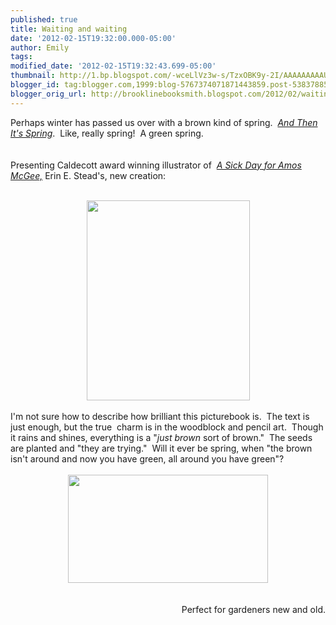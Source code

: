 ```yaml
---
published: true
title: Waiting and waiting
date: '2012-02-15T19:32:00.000-05:00'
author: Emily
tags: 
modified_date: '2012-02-15T19:32:43.699-05:00'
thumbnail: http://1.bp.blogspot.com/-wceLlVz3w-s/TzxOBK9y-2I/AAAAAAAAAUA/2t1D8h_acWg/s72-c/and-then-its-spring-large.jpg
blogger_id: tag:blogger.com,1999:blog-5767374071871443859.post-5383788549633622619
blogger_orig_url: http://brooklinebooksmith.blogspot.com/2012/02/waiting-and-waiting.html
---
```


Perhaps winter has passed us over with a brown kind of spring.&nbsp; <em><a href="http://www.brooklinebooksmith-shop.com/book/9781596436244">And Then It's Spring</a></em>.&nbsp; Like, really spring!&nbsp; A green spring.<br /><br /><br />Presenting Caldecott award winning illustrator of&nbsp; <em><a href="http://www.brooklinebooksmith-shop.com/book/9781596434028">A Sick Day for Amos McGee,</a></em> Erin E. Stead's, new creation:<br /><br /><div class="separator" style="clear: both; text-align: center;"><a href="http://1.bp.blogspot.com/-wceLlVz3w-s/TzxOBK9y-2I/AAAAAAAAAUA/2t1D8h_acWg/s1600/and-then-its-spring-large.jpg" imageanchor="1" style="margin-left: 1em; margin-right: 1em;"><img border="0" height="320" src="http://1.bp.blogspot.com/-wceLlVz3w-s/TzxOBK9y-2I/AAAAAAAAAUA/2t1D8h_acWg/s320/and-then-its-spring-large.jpg" width="261" /></a></div><br />I'm not sure how to describe how brilliant this picturebook is.&nbsp; The text is just enough, but the true&nbsp; charm is in the woodblock and pencil art.&nbsp;&nbsp;Though it rains and shines, everything is a "<em>just brown </em>sort of brown."&nbsp; The seeds are planted and&nbsp;"they are trying."&nbsp; Will it ever be spring, when "the brown isn't around and now you have green, all around you have green"?<br /><br /><div class="separator" style="clear: both; text-align: center;"><a href="http://1.bp.blogspot.com/-dgeBDMxltIs/TzxONUAtd6I/AAAAAAAAAUI/ywkhRxJxxs4/s1600/19and-then-its-spring-p-4_5.jpg" imageanchor="1" style="margin-left: 1em; margin-right: 1em;"><img border="0" height="173" src="http://1.bp.blogspot.com/-dgeBDMxltIs/TzxONUAtd6I/AAAAAAAAAUI/ywkhRxJxxs4/s320/19and-then-its-spring-p-4_5.jpg" width="320" /></a></div><br /><br /><div style="text-align: right;">Perfect for gardeners new and old.</div>